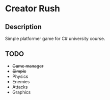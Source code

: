 # Creator Rush

## Description
Simple platformer game for C# university course.

## TODO
* ~~Game manager~~
* ~~Simple~~
* Physics
* Enemies
* Attacks
* Graphics

